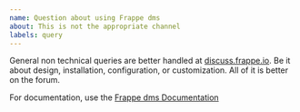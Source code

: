```yaml
---
name: Question about using Frappe dms
about: This is not the appropriate channel
labels: query
---
```


General non technical queries are better handled at [discuss.frappe.io](https://discuss.frappe.io/c/frappe-dms/80). Be it about design, installation, configuration, or customization. All of it is better on the forum.

For documentation, use the [Frappe dms Documentation](https://docs.frappe.io/dms)

